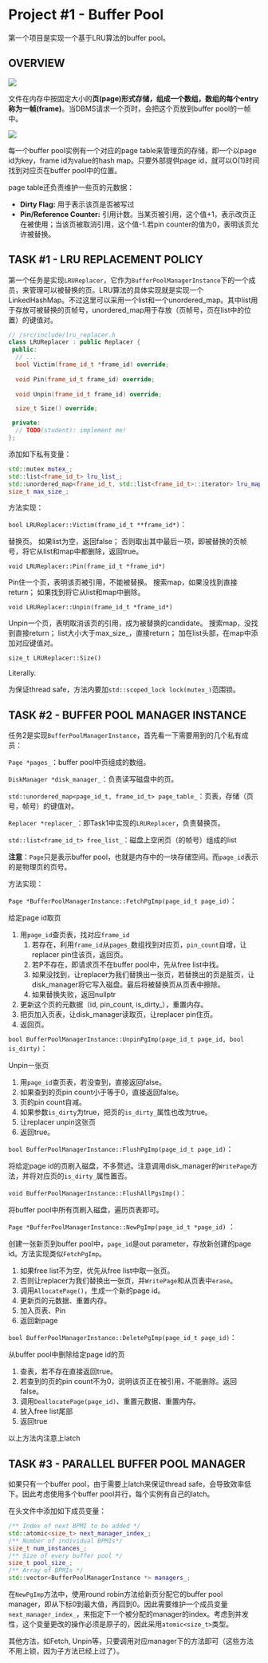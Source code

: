 # Project #1 - Buffer Pool

第一个项目是实现一个基于LRU算法的buffer pool。

## OVERVIEW

![](../../.gitbook/assets/image-20220402133031292.png)

文件在内存中按固定大小的**页(page)形式存储，组成一个数组，数组的每个entry称为一帧(frame)**。当DBMS请求一个页时，会把这个页放到buffer pool的一帧中。

![](../../.gitbook/assets/image-20220402132853885.png)

每一个buffer pool实例有一个对应的page table来管理页的存储，即一个以page id为key，frame id为value的hash map。只要外部提供page id，就可以O(1)时间找到对应页在buffer pool中的位置。

page table还负责维护一些页的元数据：

* **Dirty Flag:** 用于表示该页是否被写过
* **Pin/Reference Counter:** 引用计数。当某页被引用，这个值+1，表示改页正在被使用；当该页被取消引用，这个值-1.若pin counter的值为0，表明该页允许被替换。

## TASK #1 - LRU REPLACEMENT POLICY

第一个任务是实现`LRUReplacer`，它作为`BufferPoolManagerInstance`下的一个成员，来管理可以被替换的页。LRU算法的具体实现就是实现一个LinkedHashMap。不过这里可以采用一个list和一个unordered\_map。其中list用于存放可被替换的页帧号，unordered\_map用于存放（页帧号，页在list中的位置）的键值对。

```cpp
// /src/include/lru_replacer.h
class LRUReplacer : public Replacer {
 public:
  // ...
  bool Victim(frame_id_t *frame_id) override;
    
  void Pin(frame_id_t frame_id) override;
    
  void Unpin(frame_id_t frame_id) override;

  size_t Size() override;

 private:
  // TODO(student): implement me!
};
```

添加如下私有变量：

```cpp
std::mutex mutex_;
std::list<frame_id_t> lru_list_;
std::unordered_map<frame_id_t, std::list<frame_id_t>::iterator> lru_map_;
size_t max_size_;
```

方法实现：

`bool LRUReplacer::Victim(frame_id_t **frame_id*)`：

替换页。 如果list为空，返回false； 否则取出其中最后一项，即被替换的页帧号，将它从list和map中都删除，返回true。

`void LRUReplacer::Pin(frame_id_t *frame_id*)`

Pin住一个页，表明该页被引用，不能被替换。 搜索map，如果没找到直接return； 如果找到将它从list和map中删除。

`void LRUReplacer::Unpin(frame_id_t *frame_id*)`

Unpin一个页，表明取消该页的引用，成为被替换的candidate。 搜索map，没找到直接return； list大小大于max\_size\_，直接return； 加在list头部，在map中添加对应键值对。

`size_t LRUReplacer::Size()`

Literally.

为保证thread safe，方法内要加`std::scoped_lock lock(mutex_)`范围锁。

## TASK #2 - BUFFER POOL MANAGER INSTANCE

任务2是实现`BufferPoolManagerInstance`，首先看一下需要用到的几个私有成员：

`Page *pages_`：buffer pool中页组成的数组。

`DiskManager *disk_manager_`：负责读写磁盘中的页。

`std::unordered_map<page_id_t, frame_id_t> page_table_`：页表，存储（页号，帧号）的键值对。

`Replacer *replacer_`：即Task1中实现的`LRUReplacer`，负责替换页。

`std::list<frame_id_t> free_list_`：磁盘上空闲页（的帧号）组成的list

**注意**：`Page`只是表示buffer pool，也就是内存中的一块存储空间。而`page_id`表示的是物理页的页号。

方法实现：

`Page *BufferPoolManagerInstance::FetchPgImp(page_id_t page_id)`：

给定page id取页

1. 用`page_id`查页表，找对应`frame_id`
   1. 若存在，利用`frame_id`从`pages_`数组找到对应页，`pin_count`自增，让replacer pin住该页，返回页。
   2. 若P不存在，即请求页不在buffer pool中，先从free list中找。
   3. 如果没找到，让replacer为我们替换出一张页，若替换出的页是脏页，让disk\_manager将它写入磁盘。最后将被替换页从页表中擦除。
   4. 如果替换失败，返回nullptr
2. 更新这个页的元数据（id, pin\_count, is\_dirty\_），重置内存。
3. 把页加入页表，让disk\_manager读取页，让replacer pin住页。
4. 返回页。

`bool BufferPoolManagerInstance::UnpinPgImp(page_id_t page_id, bool is_dirty)`：

Unpin一张页

1. 用`page_id`查页表，若没查到，直接返回false。
2. 如果查到的页pin count小于等于0，直接返回false。
3. 页的pin count自减。
4. 如果参数`is_dirty`为true，把页的`is_dirty_`属性也改为true。
5. 让replacer unpin这张页
6. 返回true。

`bool BufferPoolManagerInstance::FlushPgImp(page_id_t page_id)`：

将给定page id的页刷入磁盘，不多赘述。注意调用disk\_manager的`WritePage`方法，并将对应页的`is_dirty_`属性置否。

`void BufferPoolManagerInstance::FlushAllPgsImp()`：

将buffer pool中所有页刷入磁盘，遍历页表即可。

`Page *BufferPoolManagerInstance::NewPgImp(page_id_t *page_id)` ：

创建一张新页到buffer pool中，`page_id`是out parameter，存放新创建的page id。方法实现类似`FetchPgImp`。

1. 如果free list不为空，优先从free list中取一张页。
2. 否则让replacer为我们替换出一张页，并`WritePage`和从页表中`erase`。
3. 调用`AllocatePage()`，生成一个新的page id。
4. 更新页的元数据、重置内存。
5. 加入页表、Pin
6. 返回新page

`bool BufferPoolManagerInstance::DeletePgImp(page_id_t page_id)`：

从buffer pool中删除给定page id的页

1. 查表，若不存在直接返回true。
2. 若查到的页的pin count不为0，说明该页正在被引用，不能删除。返回false。
3. 调用`DeallocatePage(page_id)`、重置元数据、重置内存。
4. 放入free list尾部
5. 返回true

以上方法内注意上latch

## TASK #3 - PARALLEL BUFFER POOL MANAGER

如果只有一个buffer pool，由于需要上latch来保证thread safe，会导致效率低下。因此考虑使用多个buffer pool并行，每个实例有自己的latch。

在头文件中添加如下成员变量：

```cpp
/** Index of next BPMI to be added */
std::atomic<size_t> next_manager_index_;
/** Number of individual BPMIs*/
size_t num_instances_;
/** Size of every buffer pool */
size_t pool_size_;
/** Array of BPMIs */
std::vector<BufferPoolManagerInstance *> managers_;
```

在`NewPgImp`方法中，使用round robin方法给新页分配它的buffer pool manager，即从下标0到最大值，再回到0。因此需要维护一个成员变量`next_manager_index_`，来指定下一个被分配的manager的index。考虑到并发性，这个变量更改的操作必须是原子的，因此采用`atomic<size_t>`类型。

其他方法，如Fetch, Unpin等，只要调用对应manager下的方法即可（这些方法不用上锁，因为子方法已经上过了）。
